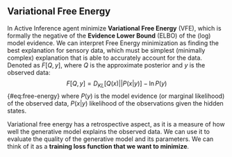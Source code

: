 ## Variational Free Energy

In Active Inference agent minimize **Variational Free Energy** (VFE), which is formally the negative of the **Evidence Lower Bound** (ELBO) of the (log) model evidence.
We can interpret Free Energy minimization as finding the best explanation for sensory data, which must be simplest (minimally complex) explanation that is able to accurately account for the data.  
Denoted as $F[Q,y]$, where $Q$ is the approximate posterior and $y$ is the observed data:
$$ F[Q,y] = D_{KL}[Q(x)||P(x|y)]-\ln P(y)$$ {#eq:free-energy}
where $P(y)$ is the model evidence (or marginal likelihood) of the observed data, $P(x|y)$ likelihood of the observations given the hidden states. 

Variational free energy has a retrospective aspect, as it is a measure of how well the generative model explains the observed data. We can use it to evaluate the quality of the generative model and its parameters. We can think of it as a **training loss function that we want to minimize**.

